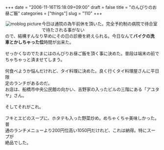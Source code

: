+++
date = "2006-11-16T15:18:09+09:00"
draft = false
title = "のんびりのお昼ご飯"
categories = ["things"]
slug = "110"
+++

<a href="http://keruru.net/images/455c02a16b0a5-img101a.jpg" rel="lightbox" ><img src="http://keruru.net/images/455c02a16b0a5-thumb_img101a.jpg" alt="moblog picture" title="moblogPicture" border="0" valign="top" align="left" vspace="2" hspace="2" /></a>
<!-- bodytext -->
今日は通院の為午前休を頂いた。完全予約制の病院で待合室で待たされる事がない<br />ので、結構すんなり早めにその日の診療を終えられる。今日なんて<b>バイクの洗<br />車とかしちゃった位</b>時間が出来た。<br /><br />せっかくなのでたまにはのんびりお昼ご飯を頂く事に決めた。普段は端末の前で<br />ちゃちゃっと済ませてしまう。<br /><br />何食べようか悩んだけれど、タイ料理に決めた。良く行くタイ料理屋さんに平日限<br />定のランチがあるのだ。<br />お店は、船橋市中央公民館の向かい、吉野家の入ったビルの三階にある「アユタ<br />ヤ」さん。<br /><br />そしてそれがこれ。<br /><br />フキとエビのスープに、ホタテも入った野菜炒め。めちゃくちゃ美味しかった。普<br />通のランチメニューより200円位高い1050円だけれど、これは納得。特にスープが<br />絶品でした。<br /><br /><br />
<!-- bodytext end -->


